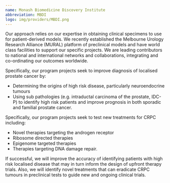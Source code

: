 ```yaml
---
name: Monash Biomedicine Discovery Institute
abbreviation: MBDI
logo: img/providers/MBDI.png
---
```


Our approach relies on our expertise in obtaining clinical specimens to use for patient-derived models. We recently established the Melbourne Urology Research Alliance (MURAL) platform of preclinical models and have world class facilities to support our specific projects. We are leading contributors to national and international networks and collaborations, integrating and co-ordinating our outcomes worldwide.

Specifically, our program projects seek to improve diagnosis of localised prostate cancer by:

- Determining the origins of high risk disease, particularly neuroendocrine tumours
- Using sub pathologies (e.g. intraductal carcinoma of the prostate, IDC-P) to identify high risk patients and improve prognosis in both sporadic and familial prostate cancer.

Specifically, our program projects seek to test new treatments for CRPC including:

- Novel therapies targeting the androgen receptor
- Ribosome directed therapies
- Epigenome targeted therapies
- Therapies targeting DNA damage repair.

If successful, we will improve the accuracy of identifying patients with high risk localised disease that may in turn inform the design of upfront therapy trials. Also, we will identify novel treatments that can eradicate CRPC tumours in preclinical tests to guide new and ongoing clinical trials.